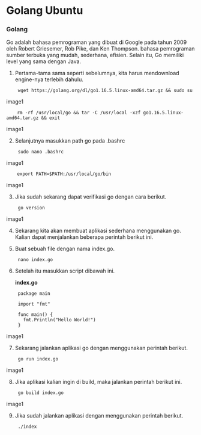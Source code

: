 # Golang Ubuntu

### Golang

Go adalah bahasa pemrograman yang dibuat di Google pada tahun 2009 oleh Robert Griesemer, Rob Pike, dan Ken Thompson. bahasa pemrograman sumber terbuka yang mudah, sederhana, efisien. Selain itu, Go memiliki level yang sama dengan Java.

1. Pertama-tama sama seperti sebelumnya, kita harus mendownload engine-nya terlebih dahulu.

        wget https://golang.org/dl/go1.16.5.linux-amd64.tar.gz && sudo su
      
image1

        rm -rf /usr/local/go && tar -C /usr/local -xzf go1.16.5.linux-amd64.tar.gz && exit

image1

2. Selanjutnya masukkan path go pada .bashrc

        sudo nano .bashrc

image1

        export PATH=$PATH:/usr/local/go/bin
      
image1

3. Jika sudah sekarang dapat verifikasi go dengan cara berikut.

        go version
      
image1

4. Sekarang kita akan membuat aplikasi sederhana menggunakan go. Kalian dapat menjalankan beberapa perintah berikut ini.

5. Buat sebuah file dengan nama index.go.

        nano index.go
      
6. Setelah itu masukkan script dibawah ini.

   __index.go__

        package main

        import "fmt"

        func main() {
          fmt.Println("Hello World!")
        }

image1

7. Sekarang jalankan aplikasi go dengan menggunakan perintah berikut.

        go run index.go
        
image1

8. Jika aplikasi kalian ingin di build, maka jalankan perintah berikut ini.

        go build index.go
        
image1

9. Jika sudah jalankan aplikasi dengan menggunakan perintah berikut.

        ./index
        
        
        
